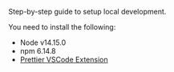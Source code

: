 Step-by-step guide to setup local development.

You need to install the following:

-   Node v14.15.0
-   npm 6.14.8
-   [Prettier VSCode Extension](https://marketplace.visualstudio.com/items?itemName=esbenp.prettier-vscode)

